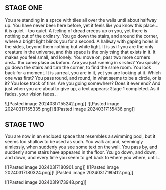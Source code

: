 ## STAGE ONE
You are standing in a space with tiles all over the walls until about halfway up. You have never been here before, yet it feels like you know this place... it is quiet - too quiet. A feeling of dread creeps up on you, yet there is nothing out of the ordinary. You go down the stairs, and around the corner, where a bright light blinds you for a second. A hallway with gaping holes in the sides, beyond them nothing but white light. It is as if you are the only creature in the universe, and this space is the only thing that exists in it. It makes you feel small, and lonely. You move on, pass two more corners and... the same place as before. Are you just running in circles? You quickly go down the stairs and turn the corner, to find the same room. You look back for a moment. It is surreal, you are in it, yet you are looking at it. Which one was first? You pass round, and round, in what seems to be a circle, or is it? You lose track of time. Are you going somewhere? Does it ever end? And just when you are about to give up, a text appears: Stage 1 completed. As it fades, your vision fades...

![[Pasted image 20240317155242.png]]
![[Pasted image 20240317155335.png]]
![[Pasted image 20240317155436.png]]

## STAGE TWO

You are now in an enclosed space that resembles a swimming pool, but it seems too shallow to be used as such. You walk around, seemingly aimlessly, when suddenly you see some text on the wall. You pass by, and suddenly some stairs have appeared in the floor. You go down, and down, and down, and every time you seem to get back to where you where, until... 

![[Pasted image 20240317180901.png]]
![[Pasted image 20240317180324.png]]![[Pasted image 20240317180412.png]]

![[Pasted image 20240319173948.png]]